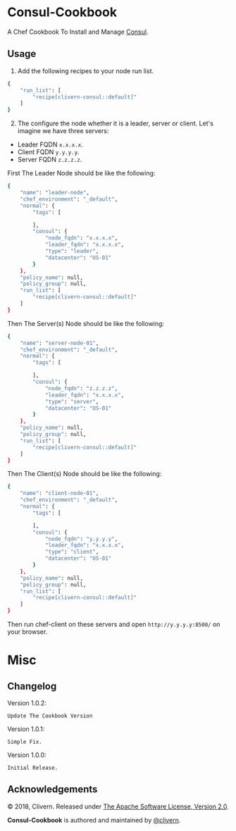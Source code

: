 Consul-Cookbook
==============

A Chef Cookbook To Install and Manage [Consul](https://www.consul.io/).

Usage
-----

1. Add the following recipes to your node run list.

```bash
{
    "run_list": [
        "recipe[clivern-consul::default]"
    ]
}
```

2. The configure the node whether it is a leader, server or client. Let's imagine we have three servers:

- Leader FQDN `x.x.x.x`.
- Client FQDN `y.y.y.y`.
- Server FQDN `z.z.z.z`.

First The Leader Node should be like the following:

```bash
{
    "name": "leader-node",
    "chef_environment": "_default",
    "normal": {
        "tags": [

        ],
        "consul": {
            "node_fqdn": "x.x.x.x",
            "leader_fqdn": "x.x.x.x",
            "type": "leader",
            "datacenter": "US-01"
        }
    },
    "policy_name": null,
    "policy_group": null,
    "run_list": [
        "recipe[clivern-consul::default]"
    ]
}
```

Then The Server(s) Node should be like the following:

```bash
{
    "name": "server-node-01",
    "chef_environment": "_default",
    "normal": {
        "tags": [

        ],
        "consul": {
            "node_fqdn": "z.z.z.z",
            "leader_fqdn": "x.x.x.x",
            "type": "server",
            "datacenter": "US-01"
        }
    },
    "policy_name": null,
    "policy_group": null,
    "run_list": [
        "recipe[clivern-consul::default]"
    ]
}
```

Then The Client(s) Node should be like the following:

```bash
{
    "name": "client-node-01",
    "chef_environment": "_default",
    "normal": {
        "tags": [

        ],
        "consul": {
            "node_fqdn": "y.y.y.y",
            "leader_fqdn": "x.x.x.x",
            "type": "client",
            "datacenter": "US-01"
        }
    },
    "policy_name": null,
    "policy_group": null,
    "run_list": [
        "recipe[clivern-consul::default]"
    ]
}
```

Then run chef-client on these servers and open `http://y.y.y.y:8500/` on your browser.


Misc
====

Changelog
---------

Version 1.0.2:
```
Update The Cookbook Version
```

Version 1.0.1:
```
Simple Fix.
```

Version 1.0.0:
```
Initial Release.
```

Acknowledgements
----------------

© 2018, Clivern. Released under [The Apache Software License, Version 2.0](http://www.apache.org/licenses/LICENSE-2.0.txt).

**Consul-Cookbook** is authored and maintained by [@clivern](http://github.com/clivern).
